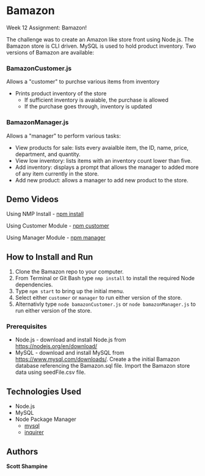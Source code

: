 # Bamazon

Week 12 Assignment: Bamazon!

The challenge was to create an Amazon like store front using Node.js. The Bamazon store is CLI driven. MySQL is used to hold product inventory. Two versions of Bamazon are available:

### BamazonCustomer.js

Allows a "customer" to purchse various items from inventory
* Prints product inventory of the store
  * If sufficient inventory is avaiable, the purchase is allowed
  * If the purchase goes through, inventory is updated
 
### BamazonManager.js

Allows a "manager" to perform various tasks:
* View products for sale: lists every avaialble item, the ID, name, price, department, and quantity.
* View low inventory: lists items with an inventory count lower than five.
* Add inventory: displays a prompt that allows the manager to added more of any item currently in the store.
* Add new product: allows a manager to add new product to the store.
     
 ## Demo Videos
 
 Using NMP Install - [npm install](https://youtu.be/nxQLvKV84Xg)
 
 Using Customer Module - [npm customer](https://youtu.be/uXmwxNPyUwk)
 
 Using Manager Module - [npm manager](https://youtu.be/hWkHMsOe60U)
 
 
 ## How to Install and Run
 
 1. Clone the Bamazon repo to your computer.
 1. From Terminal or Git Bash type `nmp install` to install the required Node dependencies.
 1. Type `npm start` to bring up the initial menu.
 1. Select either `customer` or `manager` to run either version of the store.
 1. Alternativly type `node bamazonCustomer.js` or `node bamazonManager.js` to run either version of the store.
 
 
 ### Prerequisites
 
 - Node.js - download and install Node.js from https://nodejs.org/en/download/
 - MySQL - download and install MySQL from https://www.mysql.com/downloads/. Create a the initial Bamazon database referencing the Bamazon.sql file. Import the Bamazon store data using seedFile.csv file.   
 
 ## Technologies Used
 
 * Node.js
 * MySQL
 * Node Package Manager
   * [mysql](https://www.npmjs.com/package/mysql "npmjs mysql")
   * [inquirer](https://www.npmjs.com/package/inquirer "npmjs inquirer")
 
 ## Authors
 
 **Scott Shampine**
